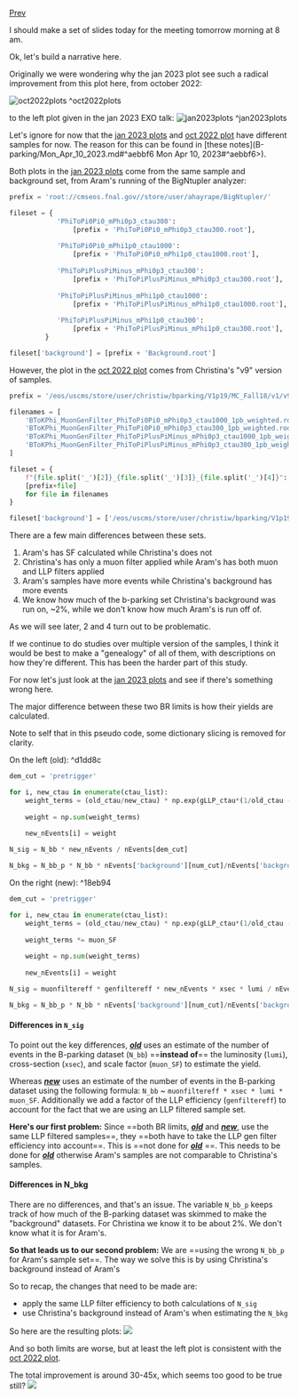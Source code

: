 [Prev](B-parking/Mon_Apr_10_2023)

I should make a set of slides today for the meeting tomorrow morning at 8 am.

Ok, let's build a narrative here.

Originally we were wondering why the jan 2023 plot see such a radical improvement from this plot here, from october 2022:

![oct2022plots](/img/oct2022plots.png)
^oct2022plots

to the left plot given in the jan 2023 EXO talk:
![jan2023plots](/img/jan2023plots.png)
^jan2023plots

Let's ignore for now that the [jan 2023 plots](#^jan2023plots) and [oct 2022 plot](#^oct2022plots) have different samples for now. The reason for this can be found in [these notes](B-parking/Mon_Apr_10_2023.md#^aebbf6 Mon Apr 10, 2023#^aebbf6>).

Both plots in the [jan 2023 plots](#^jan2023plots) come from the same sample and background set, from Aram's running of the BigNtupler analyzer:
```python
prefix = 'root://cmseos.fnal.gov//store/user/ahayrape/BigNtupler/'

fileset = {
			'PhiToPi0Pi0_mPhi0p3_ctau300':
				[prefix + 'PhiToPi0Pi0_mPhi0p3_ctau300.root'],
				
			'PhiToPi0Pi0_mPhi1p0_ctau1000':
				[prefix + 'PhiToPi0Pi0_mPhi1p0_ctau1000.root'],
				
			'PhiToPiPlusPiMinus_mPhi0p3_ctau300':
				[prefix + 'PhiToPiPlusPiMinus_mPhi0p3_ctau300.root'],
				
			'PhiToPiPlusPiMinus_mPhi1p0_ctau1000':
				[prefix + 'PhiToPiPlusPiMinus_mPhi1p0_ctau1000.root'],
				
			'PhiToPiPlusPiMinus_mPhi1p0_ctau300':
				[prefix + 'PhiToPiPlusPiMinus_mPhi1p0_ctau300.root'],
		 }

fileset['background'] = [prefix + 'Background.root']
```

 However, the plot in the [oct 2022 plot](#^oct2022plots) comes from Christina's "v9" version of samples.

```python
prefix = '/eos/uscms/store/user/christiw/bparking/V1p19/MC_Fall18/v1/v9/normalized/'

filenames = [
    'BToKPhi_MuonGenFilter_PhiToPi0Pi0_mPhi0p3_ctau1000_1pb_weighted.root',
    'BToKPhi_MuonGenFilter_PhiToPi0Pi0_mPhi0p3_ctau300_1pb_weighted.root',
    'BToKPhi_MuonGenFilter_PhiToPiPlusPiMinus_mPhi0p3_ctau1000_1pb_weighted.root',
    'BToKPhi_MuonGenFilter_PhiToPiPlusPiMinus_mPhi0p3_ctau300_1pb_weighted.root',
]

fileset = {
    f"{file.split('_')[2]}_{file.split('_')[3]}_{file.split('_')[4]}": 
    [prefix+file] 
    for file in filenames
}

fileset['background'] = ['/eos/uscms/store/user/christiw/bparking/V1p19/Data2018_UL/v9/normalized/ParkingBPH4_2018A_goodLumi.root']
```

There are a few main differences between these sets.
1. Aram's has SF calculated while Christina's does not
2. Christina's has only a muon filter applied while Aram's has both muon and LLP filters applied
3. Aram's samples have more events while Christina's background has more events
4. We know how much of the b-parking set Christina's background was run on, ~2%, while we don't know how much Aram's is run off of.

As we will see later, 2 and 4 turn out to be problematic.

If we continue to do studies over multiple version of the samples, I think it would be best to make a "genealogy" of all of them, with descriptions on how they're different. This has been the harder part of this study.

For now let's just look at the [jan 2023 plots](#^jan2023plots) and see if there's something wrong here. 

The major difference between these two BR limits is how their yields are calculated. 

Note to self that in this pseudo code, some dictionary slicing is removed for clarity.

On the left (old): ^d1dd8c
```python
dem_cut = 'pretrigger'

for i, new_ctau in enumerate(ctau_list):
	weight_terms = (old_ctau/new_ctau) * np.exp(gLLP_ctau*(1/old_ctau - 1/new_ctau))
		
	weight = np.sum(weight_terms)
	
	new_nEvents[i] = weight

N_sig = N_bb * new_nEvents / nEvents[dem_cut]

N_bkg = N_bb_p * N_bb * nEvents['background'][num_cut]/nEvents['background'][dem_cut]
```

On the right (new): ^18eb94
```python
dem_cut = 'pretrigger'

for i, new_ctau in enumerate(ctau_list):
	weight_terms = (old_ctau/new_ctau) * np.exp(gLLP_ctau*(1/old_ctau - 1/new_ctau))
	
	weight_terms *= muon_SF
	
	weight = np.sum(weight_terms)
	
	new_nEvents[i] = weight

N_sig = muonfiltereff * genfiltereff * new_nEvents * xsec * lumi / nEvents[dem_cut]

N_bkg = N_bb_p * N_bb * nEvents['background'][num_cut]/nEvents['background'][dem_cut]
```

#### Differences in `N_sig`

To point out the key differences, [***old***](#^d1dd8c) uses an estimate of the number of events in the B-parking dataset (`N_bb`) ==**instead of**== the luminosity (`lumi`), cross-section (`xsec`), and scale factor (`muon_SF`) to estimate the yield.

Whereas [***new***](#^18eb94) uses an estimate of the number of events in the B-parking dataset using the following formula: `N_bb` ~ `muonfiltereff * xsec * lumi * muon_SF`. Additionally we add a factor of the LLP efficiency (`genfiltereff`) to account for the fact that we are using an LLP filtered sample set.

**Here's our first problem:** Since ==both BR limits, [***old***](#^d1dd8c)  and [***new***](#^18eb94), use the same LLP filtered samples==, they ==both have to take the LLP gen filter efficiency into account==. This is ==not done for [***old***](#^d1dd8c) ==. This needs to be done for [***old***](#^d1dd8c) otherwise Aram's samples are not comparable to Christina's samples.

#### Differences in N_bkg

There are no differences, and that's an issue. The variable `N_bb_p` keeps track of how much of the B-parking dataset was skimmed to make the "background" datasets. For Christina we know it to be about 2%. We don't know what it is for Aram's. 

**So that leads us to our second problem:** We are ==using the wrong `N_bb_p` for Aram's sample set==. The way we solve this is by using Christina's background instead of Aram's

So to recap, the changes that need to be made are:
* apply the same LLP filter efficiency to both calculations of `N_sig`
* use Christina's background instead of Aram's when estimating the `N_bkg`

So here are the resulting plots:
![](/img/6971833B-3BDE-4CE8-B96C-131BFA3D71C1.png)

And so both limits are worse, but at least the left plot is consistent with the [oct 2022 plot](#^oct2022plots).

The total improvement is around 30-45x, which seems too good to be true still?
![](/img/30D4883B-0963-4CB1-A63C-907A35FB1D44.png)


 